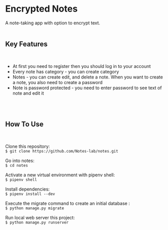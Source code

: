 # Encrypted Notes

A note-taking app with option to encrypt text.
<br>
<br>
## Key Features
<br>
<ul>
  <li>At first you need to register then you should log in to your account</li>
  <li>Every note has category - you can create category</li>
  <li>Notes - you can create edit, and delete a note. When you want to create a note, you also need to create a password </li>
  <li>Note is password protected - you need to enter password to see text of note and edit it</li>
</ul>
<br>
<br>
<h2>How To Use</h2>
<br>
<div class="container">
  <p>Clone this repository:<br>
    <code>$ git clone https://github.com/Notes-lab/notes.git</code>
  </p>
  <p>Go into notes:<br>
    <code>$ cd notes</code>
  </p>
  <p>Activate a new virtual environment with pipenv shell:<br>
    <code>$ pipenv shell</code>
  </p>
  <p>Install dependencies:<br>
    <code>$ pipenv install --dev</code>
  </p>
  <p>Execute the migrate command to create an initial database :<br>
    <code>$ python manage.py migrate</code>
  </p>
  <p>Run local web server this project:<br>
    <code>$ python manage.py runserver</code>
  </p>
</div>
